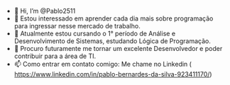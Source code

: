 - 👋 Hi, I’m @Pablo2511
- 👀 Estou interessado em aprender cada dia mais sobre programação para ingressar nesse mercado de trabalho.
- 🌱 Atualmente estou cursando o 1° período de Análise e Desenvolvimento de Sistemas, estudando Lógica de Programação.
- 💞️ Procuro futuramente me tornar um excelente Desenvolvedor e poder contribuir para a área de TI.
- 📫 Como entrar em contato comigo: Me chame no Linkedin ( https://www.linkedin.com/in/pablo-bernardes-da-silva-923411170/)  

<!---
Pablo2511/Pablo2511 is a ✨ special ✨ repository because its `README.md` (this file) appears on your GitHub profile.
You can click the Preview link to take a look at your changes.
--->
